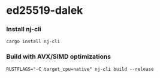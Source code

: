 # ed25519-dalek

### Install nj-cli
```
cargo install nj-cli
```

### Build with AVX/SIMD optimizations
```
RUSTFLAGS="-C target_cpu=native" nj-cli build --release
```
